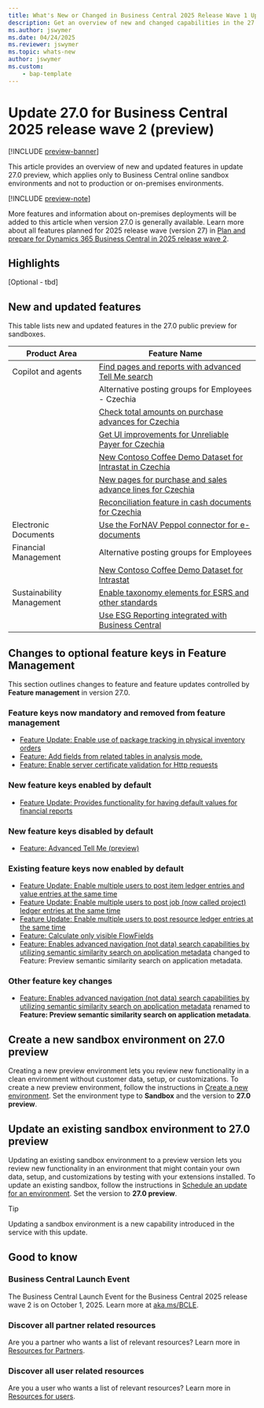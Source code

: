 ```yaml
---
title: What's New or Changed in Business Central 2025 Release Wave 1 Update 27.0
description: Get an overview of new and changed capabilities in the 27.0 update of Business Central online, which is part of 2025 release wave 1.
ms.author: jswymer
ms.date: 04/24/2025
ms.reviewer: jswymer
ms.topic: whats-new
author: jswymer
ms.custom: 
    - bap-template
---
```

# Update 27.0 for Business Central 2025 release wave 2 (preview)

[!INCLUDE [preview-banner](~/../shared-content/shared/preview-includes/preview-banner.md)]

This article provides an overview of new and updated features in update 27.0 preview, which applies only to Business Central online sandbox environments and not to production or on-premises environments.

[!INCLUDE [preview-note](~/../shared-content/shared/preview-includes/preview-note-d365.md)]

More features and information about on-premises deployments will be added to this article when version 27.0 is generally available. Learn more about all features planned for 2025 release wave (version 27) in [Plan and prepare for Dynamics 365 Business Central in 2025 release wave 2](/dynamics365/release-plan/2025wave2/smb/dynamics365-business-central).

## Highlights

[Optional - tbd]

<!--
> [!TIP]
> Watch video on YouTube: [Dynamics 365 Business Central 2025 Release Wave 2 Release Highlights](https://www.youtube.com/watch?v=D2KPQEbO40Q).
-->
## New and updated features

This table lists new and updated features in the 27.0 public preview for sandboxes.

<!-- Generate table:

1. In successHub, filter on releas plns similar to https://successhub.crm.dynamics.com/main.aspx?appid=0fe9f79a-a1f6-4064-af95-ded6c5e7bd5c&pagetype=entitylist&etn=rn_releasenote&viewid=9d407e0c-72e4-ef11-a731-7c1e520c4fd1&viewType=4230&lid=1738859869588
2. Export to Excel
3. Install excel to markdown extension in VScode:
4. Open Excel file
5. Sort product area column in ascending orders
1. Copy rows and columns
1. In VS Code, press Shift Alt V

Add links:

1. Start Copilot Chat
1. Slect table you just created.
1. Copy this prompt in chat:

In the table, make each feature name in the Feature column a markdown link. Follow these steps for each row in the column:
 
1. Identify the markdown file name in "Release Plan URL" column.
2. Create a relative link on the text in the "Feature" column using the format: [<text>](/dynamics365/release-plan/2025wave1/smb/dynamics365-business-central/<markdown file name>. 
3. Omit .md in the link

When all the links have been created, remove the "Release Plan URL" column from the table, so the table only has the format: 
| Product Area | Feature Name|

-->

| Product Area | Feature Name |
|--------------|--------------|
| Copilot and agents | [Find pages and reports with advanced Tell Me search](/dynamics365/release-plan/2025wave1/smb/dynamics365-business-central/find-pages-reports-advanced-tell-me-search) |
| | Alternative posting groups for Employees - Czechia |
| | [Check total amounts on purchase advances for Czechia](/dynamics365/release-plan/2025wave1/smb/dynamics365-business-central/check-total-amounts-purchase-advances-czechia) |
| | [Get UI improvements for Unreliable Payer for Czechia](/dynamics365/release-plan/2025wave1/smb/dynamics365-business-central/unreliable-payer-user-interface-improvements-czechia) |
| | [New Contoso Coffee Demo Dataset for Intrastat in Czechia](/dynamics365/release-plan/2025wave1/smb/dynamics365-business-central/new-contoso-coffee-demo-dataset-intrastat-czechia) |
|  | [New pages for purchase and sales advance lines for Czechia](/dynamics365/release-plan/2025wave1/smb/dynamics365-business-central/new-pages-purchase-sales-advance-lines-czechia) |
| | [Reconciliation feature in cash documents for Czechia](/dynamics365/release-plan/2025wave1/smb/dynamics365-business-central/reconciliation-feature-cash-documents-czechia) |
| Electronic Documents | [Use the ForNAV Peppol connector for e-documents](/dynamics365/release-plan/2025wave1/smb/dynamics365-business-central/use-fornav-peppol-connector-e-documents) |
| Financial Management | Alternative posting groups for Employees |
| | [New Contoso Coffee Demo Dataset for Intrastat](/dynamics365/release-plan/2025wave1/smb/dynamics365-business-central/new-contoso-coffee-demo-dataset-intrastat) |
| Sustainability Management | [Enable taxonomy elements for ESRS and other standards](/dynamics365/release-plan/2025wave1/smb/dynamics365-business-central/enable-taxonomy-elements-esrs-other-standards) |
| | [Use ESG Reporting integrated with Business Central](/dynamics365/release-plan/2025wave1/smb/dynamics365-business-central/use-esg-reporting-integrated-business-central) |

## Changes to optional feature keys in Feature Management

This section outlines changes to feature and feature updates controlled by **Feature management** in version 27.0.

### Feature keys now mandatory and removed from feature management

- [Feature Update: Enable use of package tracking in physical inventory orders](/dynamics365/business-central/inventory-how-work-item-tracking)
- [Feature: Add fields from related tables in analysis mode.](/dynamics365/business-central/analysis-mode-feature-key)
- [Feature: Enable server certificate validation for Http requests](/dynamics365/business-central/dev-itpro/developer/devenv-httpcertvalid-feature-key)

### New feature keys enabled by default

- [Feature Update: Provides functionality for having default values for financial reports](/dynamics365/release-plan/2025wave2/smb/dynamics365-business-central/use-enhanced-financial-reporting)<!-- missing rp-->

### New feature keys disabled by default

- [Feature: Advanced Tell Me (preview)](https://go.microsoft.com/fwlink/?linkid=2331650)

### Existing feature keys now enabled by default

- [Feature Update: Enable multiple users to post item ledger entries and value entries at the same time](/dynamics365/business-central/inventory-how-setup-general#allow-workers-to-post-transactions-at-the-same-time) 
- [Feature Update: Enable multiple users to post job (now called project) ledger entries at the same time](/dynamics365/business-central/projects-how-setup-jobs?tabs=current-experience#allow-multiple-people-to-post-project-transactions-at-the-same-time) 
- [Feature Update: Enable multiple users to post resource ledger entries at the same time](/dynamics365/business-central/projects-how-setup-resources#allow-multiple-people-to-post-resource-transactions-at-the-same-time)  <!-- missing rp-->
- [Feature: Calculate only visible FlowFields](../developer/calculate-only-visible-flowfields-feature-key.md)
- [Feature: Enables advanced navigation (not data) search capabilities by utilizing semantic similarity search on application metadata](../developer/semantic-search-feature-key.md) changed to Feature: Preview semantic similarity search on application metadata.

### Other feature key changes

- [Feature: Enables advanced navigation (not data) search capabilities by utilizing semantic similarity search on application metadata](../developer/semantic-search-feature-key.md) renamed to **Feature: Preview semantic similarity search on application metadata**.


<!--
## Deprecated and removed features

- [Deprecated or removed features in the platform](../upgrade/deprecated-features-platform.md#changes-in-2025-release-wave-2-version-270)
- [Deprecated or removed in the base app](../upgrade/deprecated-features-w1.md#changes-in-2025-release-wave-1)
- [Deleted objects](../upgrade/deleted-objects-25w1.md)
-->
<!--
## On-premises download packages

Select and download the package for the appropriate country or region version from Microsoft Support.

|Country/region|Download package|
|-|-|
|AT - Austria|[Dynamics.365.BC.33317.AT.DVD.zip](https://download.microsoft.com/download/98ec0254-fb6b-4b87-82fb-708a78867ab4/Dynamics.365.BC.33317.AT.DVD.zip)|
|AU - Australia|[Dynamics.365.BC.33317.AU.DVD.zip](https://download.microsoft.com/download/98ec0254-fb6b-4b87-82fb-708a78867ab4/Dynamics.365.BC.33317.AU.DVD.zip)|
|BE - Belgium|[Dynamics.365.BC.33317.BE.DVD.zip](https://download.microsoft.com/download/98ec0254-fb6b-4b87-82fb-708a78867ab4/Dynamics.365.BC.33317.BE.DVD.zip)|
|CA - Canada|[Dynamics.365.BC.33317.CA.DVD.zip](https://download.microsoft.com/download/98ec0254-fb6b-4b87-82fb-708a78867ab4/Dynamics.365.BC.33317.CA.DVD.zip)|
|CH - Switzerland|[Dynamics.365.BC.33317.CH.DVD.zip](https://download.microsoft.com/download/98ec0254-fb6b-4b87-82fb-708a78867ab4/Dynamics.365.BC.33317.CH.DVD.zip)|
|CZ- Czechia|[Dynamics.365.BC.33317.CZ.DVD.zip](https://download.microsoft.com/download/98ec0254-fb6b-4b87-82fb-708a78867ab4/Dynamics.365.BC.33317.CZ.DVD.zip)|
|DE - Germany|[Dynamics.365.BC.33317.DE.DVD.zip](https://download.microsoft.com/download/98ec0254-fb6b-4b87-82fb-708a78867ab4/Dynamics.365.BC.33317.DE.DVD.zip)|
|DK - Denmark|[Dynamics.365.BC.33317.DK.DVD.zip](https://download.microsoft.com/download/98ec0254-fb6b-4b87-82fb-708a78867ab4/Dynamics.365.BC.33317.DK.DVD.zip)|
|ES - Spain|[Dynamics.365.BC.33317.ES.DVD.zip](https://download.microsoft.com/download/98ec0254-fb6b-4b87-82fb-708a78867ab4/Dynamics.365.BC.33317.ES.DVD.zip)|
|FI - Finland|[Dynamics.365.BC.33317.FI.DVD.zip](https://download.microsoft.com/download/98ec0254-fb6b-4b87-82fb-708a78867ab4/Dynamics.365.BC.33317.FI.DVD.zip)|
|FR - France|[Dynamics.365.BC.33317.FR.DVD.zip](https://download.microsoft.com/download/98ec0254-fb6b-4b87-82fb-708a78867ab4/Dynamics.365.BC.33317.FR.DVD.zip)|
|GB - United Kingdom|[Dynamics.365.BC.33317.GB.DVD.zip](https://download.microsoft.com/download/98ec0254-fb6b-4b87-82fb-708a78867ab4/Dynamics.365.BC.33317.GB.DVD.zip)|
|IN - India|[Dynamics.365.BC.33317.IN.DVD.zip](https://download.microsoft.com/download/98ec0254-fb6b-4b87-82fb-708a78867ab4/Dynamics.365.BC.33317.IN.DVD.zip)|
|IS - Iceland|[Dynamics.365.BC.33317.IS.DVD.zip](https://download.microsoft.com/download/98ec0254-fb6b-4b87-82fb-708a78867ab4/Dynamics.365.BC.33317.IS.DVD.zip)|
|IT - Italy|[Dynamics.365.BC.33317.IT.DVD.zip](https://download.microsoft.com/download/98ec0254-fb6b-4b87-82fb-708a78867ab4/Dynamics.365.BC.33317.IT.DVD.zip)|
|MX - Mexico|[Dynamics.365.BC.33317.MX.DVD.zip](https://download.microsoft.com/download/98ec0254-fb6b-4b87-82fb-708a78867ab4/Dynamics.365.BC.33317.MX.DVD.zip)|
|NL - Netherlands|[Dynamics.365.BC.33317.NL.DVD.zip](https://download.microsoft.com/download/98ec0254-fb6b-4b87-82fb-708a78867ab4/Dynamics.365.BC.33317.NL.DVD.zip)|
|NO - Norway|[Dynamics.365.BC.33317.NO.DVD.zip](https://download.microsoft.com/download/98ec0254-fb6b-4b87-82fb-708a78867ab4/Dynamics.365.BC.33317.NO.DVD.zip)|
|NZ - New Zealand|[Dynamics.365.BC.33317.NZ.DVD.zip](https://download.microsoft.com/download/98ec0254-fb6b-4b87-82fb-708a78867ab4/Dynamics.365.BC.33317.NZ.DVD.zip)|
|RU - Russia|[Dynamics.365.BC.33317.RU.DVD.zip](https://download.microsoft.com/download/98ec0254-fb6b-4b87-82fb-708a78867ab4/Dynamics.365.BC.33317.RU.DVD.zip)|
|SE - Sweden|[Dynamics.365.BC.33317.SE.DVD.zip](https://download.microsoft.com/download/98ec0254-fb6b-4b87-82fb-708a78867ab4/Dynamics.365.BC.33317.SE.DVD.zip)|
|US - United States|[Dynamics.365.BC.33317.US.DVD.zip](https://download.microsoft.com/download/98ec0254-fb6b-4b87-82fb-708a78867ab4/Dynamics.365.BC.33317.US.DVD.zip)|
|All other countries/regions (W1)|[Dynamics.365.BC.33317.W1.DVD.zip](https://download.microsoft.com/download/98ec0254-fb6b-4b87-82fb-708a78867ab4/Dynamics.365.BC.33317.W1.DVD.zip)|
-->

## Create a new sandbox environment on 27.0 preview

Creating a new preview environment lets you review new functionality in a clean environment without customer data, setup, or customizations. To create a new preview environment, follow the instructions in [Create a new environment](../administration/tenant-admin-center-environments.md#create-a-new-environment). Set the environment type to **Sandbox** and the version to **27.0 preview**.

## Update an existing sandbox environment to 27.0 preview

Updating an existing sandbox environment to a preview version lets you review new functionality in an environment that might contain your own data, setup, and customizations by testing with your extensions installed. To update an existing sandbox, follow the instructions in [Schedule an update for an environment](../administration/tenant-admin-center-update-management.md#schedule). Set the version to **27.0 preview**.

> [!TIP]
> Updating a sandbox environment is a new capability introduced in the service with this update.

## Good to know

### Business Central Launch Event

The Business Central Launch Event for the Business Central 2025 release wave 2 is on October 1, 2025. Learn more at [aka.ms/BCLE](https://aka.ms/BCLE).

### Discover all partner related resources

Are you a partner who wants a list of relevant resources? Learn more in [Resources for Partners](https://aka.ms/BCAll).

### Discover all user related resources

Are you a user who wants a list of relevant resources? Learn more in [Resources for users](https://aka.ms/BCUsers).  